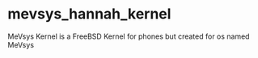 # mevsys_hannah_kernel
MeVsys Kernel is a FreeBSD Kernel for phones but created for os named MeVsys
